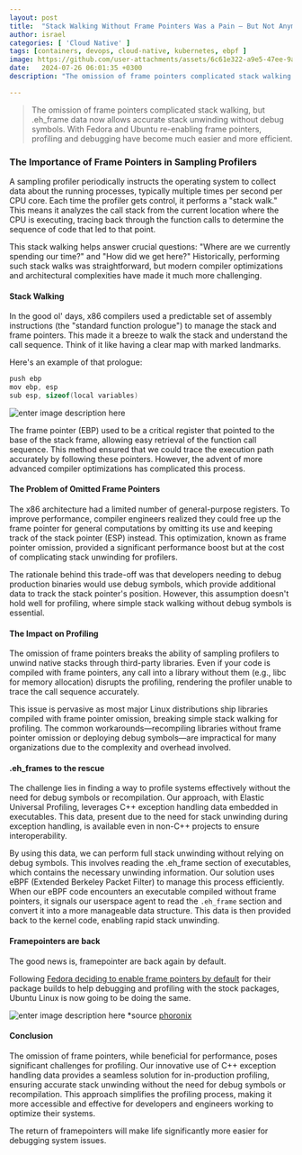 ```yaml
---
layout: post
title:  "Stack Walking Without Frame Pointers Was a Pain – But Not Anymore!"
author: israel
categories: [ 'Cloud Native' ]
tags: [containers, devops, cloud-native, kubernetes, ebpf ]
image: https://github.com/user-attachments/assets/6c61e322-a9e5-47ee-9a8b-c810b1fd6f95
date:   2024-07-26 06:01:35 +0300
description: "The omission of frame pointers complicated stack walking. .eh_frame came to rescue, allowing stack unwinding without debug symbols. Good news that  Fedora and Ubuntu are re-enabling frame pointers." 

---
```


> The omission of frame pointers complicated stack walking, but .eh_frame data now allows accurate stack unwinding without debug symbols. With Fedora and Ubuntu re-enabling frame pointers, profiling and debugging have become much easier and more efficient. 

### The Importance of Frame Pointers in Sampling Profilers

A sampling profiler periodically instructs the operating system to collect data about the running processes, typically multiple times per second per CPU core. Each time the profiler gets control, it performs a "stack walk." This means it analyzes the call stack from the current location where the CPU is executing, tracing back through the function calls to determine the sequence of code that led to that point.

This stack walking helps answer crucial questions: "Where are we currently spending our time?" and "How did we get here?" Historically, performing such stack walks was straightforward, but modern compiler optimizations and architectural complexities have made it much more challenging.

#### Stack Walking 

In the good ol' days, x86 compilers used a predictable set of assembly instructions (the "standard function prologue") to manage the stack and frame pointers. This made it a breeze to walk the stack and understand the call sequence. Think of it like having a clear map with marked landmarks.

Here's an example of that prologue:

```cpp
push ebp
mov ebp, esp
sub esp, sizeof(local variables)
```

![enter image description here](https://static-www.elastic.co/v3/assets/bltefdd0b53724fa2ce/blt3992a1b21e5f0910/6390d8002851885ebf7469f9/blog-elastic-stack-data.png)

The frame pointer (EBP) used to be a critical register that pointed to the base of the stack frame, allowing easy retrieval of the function call sequence. This method ensured that we could trace the execution path accurately by following these pointers. However, the advent of more advanced compiler optimizations has complicated this process. 

#### The Problem of Omitted Frame Pointers

The x86 architecture had a limited number of general-purpose registers. To improve performance, compiler engineers realized they could free up the frame pointer for general computations by omitting its use and keeping track of the stack pointer (ESP) instead. This optimization, known as frame pointer omission, provided a significant performance boost but at the cost of complicating stack unwinding for profilers.

The rationale behind this trade-off was that developers needing to debug production binaries would use debug symbols, which provide additional data to track the stack pointer's position. However, this assumption doesn't hold well for profiling, where simple stack walking without debug symbols is essential.

#### The Impact on Profiling

The omission of frame pointers breaks the ability of sampling profilers to unwind native stacks through third-party libraries. Even if your code is compiled with frame pointers, any call into a library without them (e.g., libc for memory allocation) disrupts the profiling, rendering the profiler unable to trace the call sequence accurately.

This issue is pervasive as most major Linux distributions ship libraries compiled with frame pointer omission, breaking simple stack walking for profiling. The common workarounds—recompiling libraries without frame pointer omission or deploying debug symbols—are impractical for many organizations due to the complexity and overhead involved.

#### .eh_frames to the rescue

The challenge lies in finding a way to profile systems effectively without the need for debug symbols or recompilation. Our approach, with Elastic Universal Profiling,  leverages C++ exception handling data embedded in executables. This data, present due to the need for stack unwinding during exception handling, is available even in non-C++ projects to ensure interoperability.

By using this data, we can perform full stack unwinding without relying on debug symbols. This involves reading the .eh_frame section of executables, which contains the necessary unwinding information. Our solution uses eBPF (Extended Berkeley Packet Filter) to manage this process efficiently. When our eBPF code encounters an executable compiled without frame pointers, it signals our userspace agent to read the `.eh_frame` section and convert it into a more manageable data structure. This data is then provided back to the kernel code, enabling rapid stack unwinding.

####  Framepointers are back 

The good news is, framepointer are back again by default. 

Following [Fedora deciding to enable frame pointers by default](https://www.phoronix.com/news/F38-fno-omit-frame-pointer)  for their package builds to help debugging and profiling with the stock packages, Ubuntu Linux is now going to be doing the same.

![enter image description here](https://github.com/user-attachments/assets/e758d98f-e2d3-4b7a-9558-098a6ad30d60)
*source [phoronix](https://www.phoronix.com/news/Ubuntu-Frame-Pointers-Default)

#### Conclusion

The omission of frame pointers, while beneficial for performance, poses significant challenges for profiling. Our innovative use of C++ exception handling data provides a seamless solution for in-production profiling, ensuring accurate stack unwinding without the need for debug symbols or recompilation. This approach simplifies the profiling process, making it more accessible and effective for developers and engineers working to optimize their systems. 

The return of framepointers will make life significantly more easier for debugging system issues. 